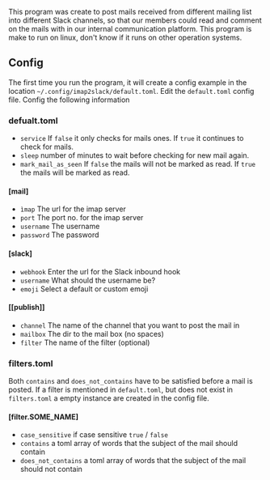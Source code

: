 This program was create to post mails received from different mailing list into different Slack channels, so that our members could read and comment on the mails with in our internal communication platform. This program is make to run on linux, don't know if it runs on other operation systems.

## Config
The first time you run the program, it will create a config example in the location `~/.config/imap2slack/default.toml`.
Edit the `default.toml` config file. Config the following information

### defualt.toml
- `service` If `false` it only checks for mails ones. If `true` it continues to check for mails.
- `sleep` number of minutes to wait before checking for new mail again.
- `mark_mail_as_seen` If `false` the mails will not be marked as read. If `true` the mails will be marked as read.

#### [mail]
- `ìmap` The url for the imap server
- `port` The port no. for the imap server
- `username` The username
- `password` The password

#### [slack]
- `webhook` Enter the url for the Slack inbound hook
- `username` What should the username be?
- `emoji` Select a default or custom emoji

#### [[publish]]
- `channel` The name of the channel that you want to post the mail in 
- `mailbox` The dir to the mail box (no spaces)
- `filter` The name of the filter (optional)

### filters.toml
Both `contains` and `does_not_contains` have to be satisfied before a mail is posted.
If a filter is mentioned in `default.toml`, but does not exist in `filters.toml` a empty instance are created in the config file.

#### [filter.SOME_NAME]
- `case_sensitive` if case sensitive  `true` / `false`
- `contains` a toml array of words that the subject of the mail should contain
- `does_not_contains` a toml array of words that the subject of the mail should not contain
